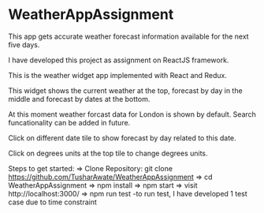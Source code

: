 # WeatherAppAssignment

This app gets accurate weather forecast information available for the next five days.

I have developed this project as assignment on ReactJS framework.

This is the weather widget app implemented with React and Redux.

This widget shows the current weather at the top, forecast by day in the middle and forecast by dates at the bottom.

At this moment weather forcast data for London is shown by default. Search funcationality can be added in future.


Click on different date tile to show forecast by day related to this date.

Click on degrees units at the top tile to change degrees units.

Steps to get started:
=> Clone Repository: git clone https://github.com/TusharAwate/WeatherAppAssignment
=> cd WeatherAppAssignment
=> npm install
=> npm start
=> visit http://localhost:3000/
=> npm run test -to run test, I have developed 1 test case due to time constraint
